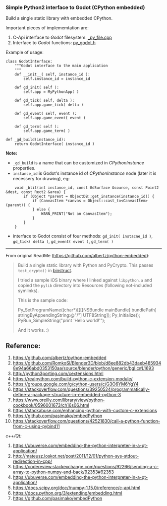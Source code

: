 ### Simple Python2 interface to Godot (CPython embedded)

Build a single static library with embedded CPython.

Important pieces of implememtation are:

1. C-Api interface to _Godot_ filesystem: [_py_file.cpp](CPython/Godot/_py_file.cpp)
2. Interface to _Godot_ functions: [py_godot.h](pylib/godot/py_godot.h)

Example of usage:

```
class GodotInterface:
	"""Godot interface to the main application
	"""
	def __init__( self, instance_id ):
		self.instance_id = instance_id

	def gd_init( self ):
		self.app = MyPythonApp( )

	def gd_tick( self, delta ):
		self.app.game_tick( delta )

	def gd_event( self, event ):
		self.app.game_event( event )

	def gd_term( self ):
		self.app.game_term( )

def _gd_build(instance_id):
	return GodotInterface( instance_id )
```

__Note:__

  * ```_gd_build``` is a name that can be customized in _CPythonInstance_ properties.
  * ```instance_id``` is Godot's instance id of _CPythonInstance_ node (later it is necessery for drawing), eg:

```
	void _blit(int instance_id, const GdSurface &source, const Point2 &dest, const Rect2 &area) {
		if (Object *parent = ObjectDB::get_instance(instance_id)) {
			if (CanvasItem *canvas = Object::cast_to<CanvasItem>(parent)) {
			} else {
				WARN_PRINT("Not an CanvasItem");
			}
		}
	}
```

  * interface to Godot consist of four methods: ```gd_init( instacne_id )```, ```gd_tick( delta )```, ```gd_event( event )```, ```gd_term( )```

---

From original ReadMe (https://github.com/albertz/python-embedded):

> Build a single static library with Python and PyCrypto.
> This passes `test_crypto()` in [binstruct](https://github.com/albertz/binstruct/).
>
> I tried a sample iOS binary where I linked against `libpython.a` and copied the `pylib` directory into Resources (following not-included symlinks).
>
> This is the sample code:
>
>    Py_SetProgramName((char*)[[[[NSBundle mainBundle] bundlePath] stringByAppendingString:@"/"] UTF8String]);
>    Py_Initialize();
>    PyRun_SimpleString("print 'Hello world!'");
>
> And it works. :)

## Reference:

1. https://github.com/albertz/python-embedded
2. https://github.com/RomkoSI/Blender3D/blob/d8ee882db43daeb4859348e94a66abd0353150aa/source/blender/python/generic/bgl.c#L1693
3. http://python3porting.com/cextensions.html
4. https://realpython.com/build-python-c-extension-module/
5. https://groups.google.com/g/cython-users/c/G3O6YM6YgY4
6. https://stackoverflow.com/questions/39250524/programmatically-define-a-package-structure-in-embedded-python-3
7. https://www.oreilly.com/library/view/python-cookbook/0596001673/ch16s06.html
8. https://stackabuse.com/enhancing-python-with-custom-c-extensions
9. https://github.com/pasimako/embedPython
10. https://stackoverflow.com/questions/42521830/call-a-python-function-from-c-using-pybind11

*c++/Qt:*
1. https://ubuverse.com/embedding-the-python-interpreter-in-a-qt-application/
2. http://mateusz.loskot.net/post/2011/12/01/python-sys-stdout-redirection-in-cpp/
3. https://codereview.stackexchange.com/questions/92266/sending-a-c-array-to-python-numpy-and-back/92353#92353
4. https://ubuverse.com/embedding-the-python-interpreter-in-a-qt-application/
5. https://docs.scipy.org/doc//numpy-1.15.0/reference/c-api.html
6. https://docs.python.org/3/extending/embedding.html
7. https://github.com/pasimako/embedPython
